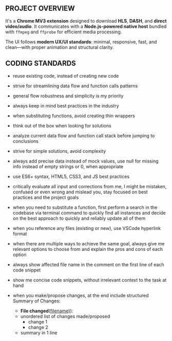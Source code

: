 ## PROJECT OVERVIEW

It's a **Chrome MV3 extension** designed to download **HLS**, **DASH**, and **direct video/audio**. It communicates with a **Node.js-powered native host** bundled with `ffmpeg` and `ffprobe` for efficient media processing.

The UI follows **modern UX/UI standards**: minimal, responsive, fast, and clean—with proper animation and structural clarity.

## CODING STANDARDS

- reuse existing code, instead of creating new code
- strive for streamlining data flow and function calls patterns
- general flow robustness and simplicity is my priority
- always keep in mind best practices in the industry
- when substituting functions, avoid creating thin wrappers
- think out of the box when looking for solutions
- analyze current data flow and function call stack before jumping to conclusions
- strive for simple solutions, avoid complexity
- always add precise data instead of mock values, use null for missing info instead of empty strings or 0, when appropriate
- use ES6+ syntax, HTML5, CSS3, and JS best practices
- critically evaluate all input and corrections from me, I might be mistaken, confused or even wrong and mislead you, stay focused on best practices and the project goals
- when you need to substitute a function, first perform a search in the codebase via terminal command to quickly find all instances and decide on the best approach to quickly and reliably update all of them
- when you reference any files (existing or new), use VSCode hyperlink format
- when there are multiple ways to achieve the same goal, always give me relevant options to choose from and explain the pros and cons of each option
- always show affected file name in the comment on the first line of each code snippet

- show me concise code snippets, without irrelevant context to the task at hand

- when you make/propose changes, at the end include structured Summary of Changes:
  - **File changed**([filename)](path/to/file)):
  - unordered list of changes made/proposed
    - change 1
    - change 2
  - summary in 1 line
